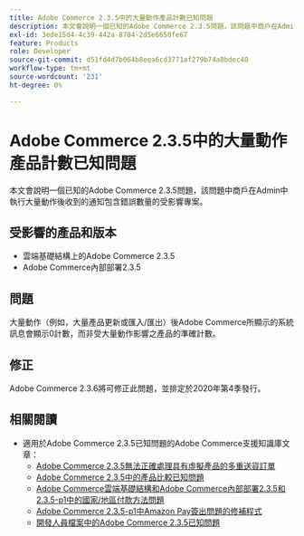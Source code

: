 ```yaml
---
title: Adobe Commerce 2.3.5中的大量動作產品計數已知問題
description: 本文會說明一個已知的Adobe Commerce 2.3.5問題，該問題中商戶在Admin中執行大量動作後收到的通知包含錯誤數量的受影響專案。
exl-id: 3ede15d4-4c39-442a-8784-2d5e6650fe67
feature: Products
role: Developer
source-git-commit: d51fd4d7b064b8eea6cd3771af279b74a8bdec48
workflow-type: tm+mt
source-wordcount: '231'
ht-degree: 0%

---
```


# Adobe Commerce 2.3.5中的大量動作產品計數已知問題

本文會說明一個已知的Adobe Commerce 2.3.5問題，該問題中商戶在Admin中執行大量動作後收到的通知包含錯誤數量的受影響專案。

## 受影響的產品和版本

* 雲端基礎結構上的Adobe Commerce 2.3.5
* Adobe Commerce內部部署2.3.5

## 問題

大量動作（例如，大量產品更新或匯入/匯出）後Adobe Commerce所顯示的系統訊息會顯示0計數，而非受大量動作影響之產品的準確計數。

## 修正

Adobe Commerce 2.3.6將可修正此問題，並排定於2020年第4季發行。

## 相關閱讀

* 適用於Adobe Commerce 2.3.5已知問題的Adobe Commerce支援知識庫文章：
   * [Adobe Commerce 2.3.5無法正確處理具有虛擬產品的多重送貨訂單](/help/troubleshooting/miscellaneous/magento-2-3-5-known-issue-virtual-product-multi-ship-orders.md)
   * [Adobe Commerce 2.3.5中的產品比較已知問題](/help/troubleshooting/storefront/product-comparison-known-issue-in-magento-2-3-5.md)
   * [Adobe Commerce雲端基礎結構和Adobe Commerce內部部署2.3.5和2.3.5-p1中的國家/地區付款方法問題](/help/troubleshooting/known-issues-patches-attached/magento-2-3-5-2-3-5-p1-patch-country-payment-issue.md)
   * [Adobe Commerce 2.3.5-p1中Amazon Pay簽出問題的修補程式](/help/troubleshooting/payments/patch-for-amazon-pay-checkout-issue-in-magento-2-3-5-p1.md)
   * [開發人員檔案中的Adobe Commerce 2.3.5已知問題](https://devdocs.magento.com/guides/v2.3/release-notes/release-notes-2-3-5-commerce.html#known-issues)

